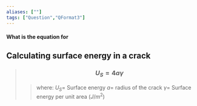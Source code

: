 ```yaml
---
aliases: [""]
tags: ["Question","QFormat3"]
---
```


#### What is the equation for
## Calculating surface energy in a crack

> ### $$ U_S = 4a\gamma $$ 
>> where:
>> $U_S=$ Surface energy
>> $a=$ radius of the crack
>> $\gamma=$ Surface energy per unit area ($J/m^{2}$)